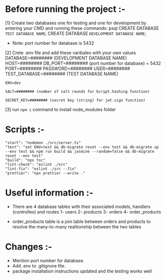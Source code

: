 # Before running the project :-
[1] Create two databases one for testing and one for development by entering your CMD and running these commands:
psql
CREATE DATABASE `TEST DATABASE NAME`;
CREATE DATABASE `DEVELOPMENT DATABASE NAME`;
 - Note: port number for database is 5432

[2] Crete .env file and add these varibales with your own values
    DATABASE=######## (DEVELOPMENT DATABASE NAME)
    HOST=########
    DB_PORT=######## (port number for database) = 5432
    PORT=########
    PASSWORD=########
    USER=########
    TEST_DATABASE=######## (TEST DATABASE NAME)

    ENV=dev

    SALT=######## (number of salt rounds for bcrypt.hashing function)

    SECRET_KEY=######## (secret key (string) for jwt.sign function)

[3] run `npm i` command to install node_modules folder


# Scripts :-
    "start": "nodemon ./src/server.ts"
    "test": "set ENV=test && db-migrate reset --env test && db-migrate up --env test && npm run build && jasmine --random=false && db-migrate reset --env test"
    "build": "npx tsc"
    "lint-check": "eslint ./src"
    "lint-fix": "eslint ./src --fix"
    "prettier": "npx prettier --write ."


# Useful information :-
- There are 4 database tables with their associated models, handlers (controlles) and routes
  1- users 2- products 3- orders 4- order_products

- order_products table is a join table between orders and products to resolve the many-to-many realtionship between the two tables

# Changes :-
 - Mention port number for database.
 - Add .env to .gitignore file.
 - package installation instructions updated and the testing works well
